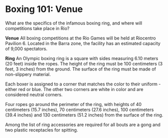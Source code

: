 Boxing 101: Venue
=================

What are the specifics of the infamous boxing ring, and where will competitions take place in Rio?

**Venue**
All boxing competitions at the Rio Games will be held at Riocentro Pavilion 6. Located in the Barra zone, the facility has an estimated capacity of 9,000 spectators.

**Ring**
An Olympic boxing ring is a square with sides measuring 6.10 meters (20 feet) inside the ropes. The height of the ring must be 100 centimeters (3 feet, 3 inches) from the ground. The surface of the ring must be made of non-slippery material.

Each boxer is assigned to a corner that matches the color to their uniform - either red or blue. The other two corners are white in color and are considered neutral corners.

Four ropes go around the perimeter of the ring, with heights of 40 centimeters (15.7 inches), 70 centimeters (27.6 inches), 100 centimeters (39.4 inches) and 130 centimeters (51.2 inches) from the surface of the ring.

Among the list of ring accessories are required for all bouts are a gong and two plastic receptacles for spitting.


